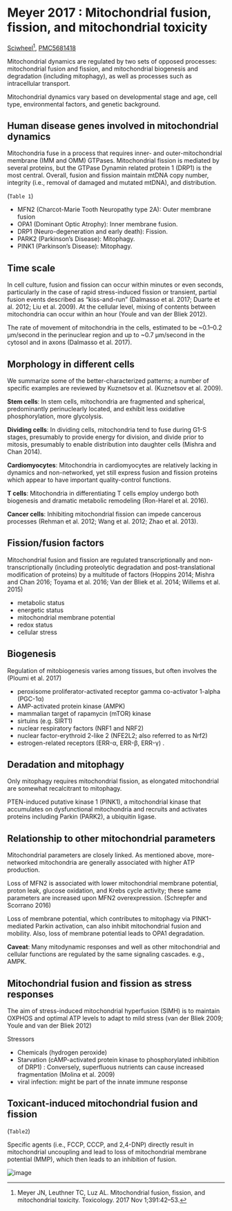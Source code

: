 # Meyer 2017 : Mitochondrial fusion, fission, and mitochondrial toxicity


[Sciwheel](https://sciwheel.com/work/#/items/4044705/)[^Meyer2017], [PMC5681418](https://www.ncbi.nlm.nih.gov/pmc/articles/PMC5681418/)

[^Meyer2017]: Meyer JN, Leuthner TC, Luz AL. Mitochondrial fusion, fission, and mitochondrial toxicity. Toxicology. 2017 Nov 1;391:42–53.

<!--more-->

Mitochondrial dynamics are regulated by two sets of opposed processes: mitochondrial fusion and fission, and mitochondrial biogenesis and degradation (including mitophagy), as well as processes such as intracellular transport.

Mitochondrial dynamics vary based on developmental stage and age, cell type, environmental factors, and genetic background.

## Human disease genes involved in mitochondrial dynamics

Mitochondria fuse in a process that requires inner- and outer-mitochondrial membrane (IMM and OMM) GTPases. Mitochondrial fission is mediated by several proteins, but the GTPase Dynamin related protein 1 (DRP1) is the most central. Overall, fusion and fission maintain mtDNA copy number, integrity (i.e., removal of damaged and mutated mtDNA), and distribution.

(`Table 1`)

- MFN2  (Charcot-Marie Tooth Neuropathy type 2A): Outer membrane fusion
- OPA1  (Dominant Optic Atrophy): Inner membrane fusion.
- DRP1  (Neuro-degeneration and early death): Fission.
- PARK2 (Parkinson’s Disease): Mitophagy.
- PINK1 (Parkinson’s Disease): Mitophagy.

## Time scale

In cell culture, fusion and fission can occur within minutes or even seconds, particularly in the case of rapid stress-induced fission or transient, partial fusion events described as “kiss-and-run” (Dalmasso et al. 2017; Duarte et al. 2012; Liu et al. 2009). At the cellular level, mixing of contents between mitochondria can occur within an hour (Youle and van der Bliek 2012).

The rate of movement of mitochondria in the cells, estimated to be ~0.1–0.2 μm/second in the perinuclear region and up to ~0.7 μm/second in the cytosol and in axons (Dalmasso et al. 2017).

## Morphology in different cells

We summarize some of the better-characterized patterns; a number of specific examples are reviewed by Kuznetsov et al. (Kuznetsov et al. 2009).

**Stem cells**: In stem cells, mitochondria are fragmented and spherical, predominantly perinuclearly located, and exhibit less oxidative phosphorylation, more glycolysis.

**Dividing cells**: In dividing cells, mitochondria tend to fuse during G1-S stages, presumably to provide energy for division, and divide prior to mitosis, presumably to enable distribution into daughter cells (Mishra and Chan 2014).

**Cardiomyocytes**: Mitochondria in cardiomyocytes are relatively lacking in dynamics and non-networked, yet still express fusion and fission proteins which appear to have important quality-control functions.

**T cells**: Mitochondria in differentiating T cells employ undergo both biogenesis and dramatic metabolic remodeling (Ron-Harel et al. 2016).

**Cancer cells**: Inhibiting mitochondrial fission can impede cancerous processes (Rehman et al. 2012; Wang et al. 2012; Zhao et al. 2013).

## Fission/fusion factors

Mitochondrial fusion and fission are regulated transcriptionally and non-transcriptionally (including proteolytic degradation and post-translational modification of proteins) by a multitude of factors (Hoppins 2014; Mishra and Chan 2016; Toyama et al. 2016; Van der Bliek et al. 2014; Willems et al. 2015)
- metabolic status
- energetic status
- mitochondrial membrane potential
- redox status
- cellular stress

## Biogenesis

Regulation of mitobiogenesis varies among tissues, but often involves the (Ploumi et al. 2017)
- peroxisome proliferator-activated receptor gamma co-activator 1-alpha (PGC-1α)
- AMP-activated protein kinase (AMPK)
- mammalian target of rapamycin (mTOR) kinase
- sirtuins (e.g. SIRT1)
- nuclear respiratory factors (NRF1 and NRF2)
- nuclear factor-erythroid 2-like 2 (NFE2L2; also referred to as Nrf2)
- estrogen-related receptors (ERR-α, ERR-β, ERR-γ) .

## Deradation and mitophagy

Only mitophagy requires mitochondrial fission, as elongated mitochondrial are somewhat recalcitrant to mitophagy.

PTEN-induced putative kinase 1 (PINK1), a mitochondrial kinase that accumulates on dysfunctional mitochondria and recruits and activates proteins including Parkin (PARK2), a ubiquitin ligase.

## Relationship to other mitochondrial parameters

Mitochondrial parameters are closely linked. As mentioned above, more-networked mitochondria are generally associated with higher ATP production.

Loss of MFN2 is associated with lower mitochondrial membrane potential, proton leak, glucose oxidation, and Krebs cycle activity; these same parameters are increased upon MFN2 overexpression. (Schrepfer and Scorrano 2016)

Loss of membrane potential, which contributes to mitophagy via PINK1-mediated Parkin activation, can also inhibit mitochondrial fusion and mobility. Also, loss of membrane potential leads to OPA1 degradation.

**Caveat**: Many mitodynamic responses and well as other mitochondrial and cellular functions are regulated by the same signaling cascades. e.g., AMPK.

## Mitochondrial fusion and fission as stress responses

The aim of stress-induced mitochondrial hyperfusion (SIMH) is to maintain OXPHOS and optimal ATP levels to adapt to mild stress (van der Bliek 2009; Youle and van der Bliek 2012)

Stressors
- Chemicals (hydrogen peroxide)
- Starvation (cAMP-activated protein kinase to phosphorylated inhibition of DRP1) : Conversely, superfluous nutrients can cause increased fragmentation (Molina et al. 2009)
- viral infection: might be part of the innate immune response

## Toxicant-induced mitochondrial fusion and fission

(`Table2`)

Specific agents (i.e., FCCP, CCCP, and 2,4-DNP) directly result in mitochondrial uncoupling and lead to loss of mitochondrial membrane potential (MMP), which then leads to an inhibition of fusion.

![image](https://user-images.githubusercontent.com/40054455/125308205-4abb7a00-e363-11eb-8f75-39eb9e6103c0.png)

